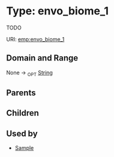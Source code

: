 
# Type: envo_biome_1


TODO

URI: [emp:envo_biome_1](https://microbiomedata/schema/emp/envo_biome_1)


## Domain and Range

None ->  <sub>OPT</sub> [String](types/String.md)

## Parents


## Children


## Used by

 * [Sample](Sample.md)
